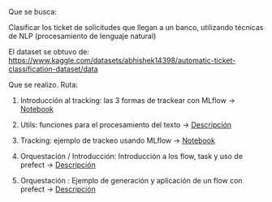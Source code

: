 Que se busca:

Clasificar los ticket de solicitudes que llegan a un banco, utilizando técnicas de NLP (procesamiento de lenguaje natural)

El dataset se obtuvo de: https://www.kaggle.com/datasets/abhishek14398/automatic-ticket-classification-dataset/data


Que se realizo. Ruta:
1. Introducción al tracking: las 3 formas de trackear con MLflow → [Notebook](Introduccion_tracking\introduccion_al_tracking.ipynb)

2. Utils: funciones para el procesamiento del texto → [Descripción](utils\readme.md)

3. Tracking: ejemplo de trackeo usando MLflow →
[Notebook](tracking\tracking_data_tickets_baseline.ipynb)

4. Orquestación / Introducción: Introducción a los flow, task y uso de prefect → [Descripción](orquestacion\introduction\readme.md)

5. Orquestación : Ejemplo de generación y aplicación de un flow con prefect → [Descripción](orquestacion\readme.md)